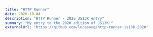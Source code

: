```yaml
---
title: "HTTP Runner"
date: 2020-10-04
description: "HTTP Runner - 2020 JS13K entry"
summary: "My entry to the 2020 edition of JS13K."
externalUrl: "https://github.com/lucasaug/http-runner-js13k-2020"
---
```

